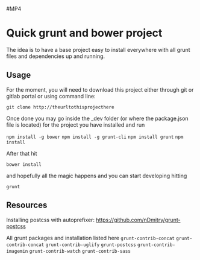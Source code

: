 #MP4
# Quick grunt and bower project

The idea is to have a base project easy to install everywhere with all grunt files and dependencies up and running.

## Usage

For the moment, you will need to download this project either through git or gitlab portal or using command line: 

`git clone http://theurltothisprojecthere`

Once done you may go inside the _dev folder (or where the package.json file is located) for the project you have installed and run

`npm install -g bower`
`npm install -g grunt-cli`
`npm install grunt`
`npm install`

After that hit

`bower install`

and hopefully all the magic happens and you can start developing hitting

`grunt`


## Resources

Installing postcss with autoprefixer: https://github.com/nDmitry/grunt-postcss

All grunt packages and installation listed here
`grunt-contrib-concat`
`grunt-contrib-concat`
`grunt-contrib-uglify`
`grunt-postcss`
`grunt-contrib-imagemin`
`grunt-contrib-watch`
`grunt-contrib-sass`
